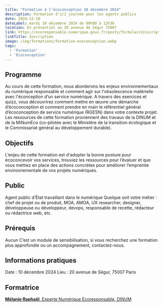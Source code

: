 ```yaml
---
title: "Formation à l'écoconception 10 décembre 2024"
description: Formation d'1/2 journée pour les agents publics
date: 2024-12-10
dateLabel: mardi 10 décembre 2024 de 09h00 à 12h30
location: En présentiel au 20 avenue de Ségur 75007
link: https://ecoresponsable.numerique.gouv.fr/posts/formulaireinscriptionformations/
linkTitle: Inscription
image: /img/formations/formation-ecoconception.webp
tags:
  - 'Formation'
  - 'Ecoconception'
---
```


## Programme
Au cours de cette formation, nous aborderons les enjeux environnementaux du numérique responsable et comment agir sur l'obsolescence matérielle avec l'éconception d’un service numérique.
A travers des exercices et quizz, vous découvrirez comment mettre en œuvre une démarche d’écoconception et comment prendre en main le référentiel général d’écoconception de service numérique (RGESN) dans votre contexte projet.
Les ressources de cette formation proviennent des travaux de la DINUM et de la MiNumEco (co-pilotée avec le Ministère de la transition écologique et le Commissariat général au développement durable).

## Objectifs
L’enjeu de cette formation est d'adopter la bonne posture pour écoconcevoir vos services, trouviez les ressources pour l’évaluer et que vous mettiez en place des actions concrètes pour améliorer l’empreinte environnementale de vos projets numériques.

## Public
Agent public d’État travaillant dans le numérique
Quelque soit votre métier : chef de projet ou de produit, MOA, AMOA, UX researcher, designer, développeuse ou développeur, devops, responsable de recette, rédacteur ou rédactrice web, etc.

## Prérequis
Aucun
C’est un module de sensibilisation, si vous recherchez une formation plus approfondie ou un accompagnement, contactez-nous.

## Informations pratiques
Date : 10 décembre 2024
Lieu : 20 avenue de Ségur, 75007 Paris

## Formatrice
[**Mélanie Raphaël**, Experte Numérique Ecoresponsable, DINUM ](https://fr.linkedin.com/in/melanieraphael)
